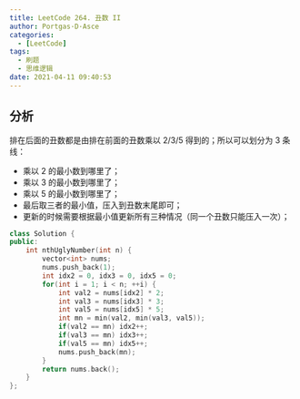 ```yaml
---
title: LeetCode 264. 丑数 II
author: Portgas·D·Asce
categories:
  - [LeetCode]
tags:
  - 刷题
  - 思维逻辑
date: 2021-04-11 09:40:53
---
```


## 分析
排在后面的丑数都是由排在前面的丑数乘以 2/3/5 得到的；所以可以划分为 3 条线：
- 乘以 2 的最小数到哪里了；
- 乘以 3 的最小数到哪里了；
- 乘以 5 的最小数到哪里了；
- 最后取三者的最小值，压入到丑数末尾即可；
- 更新的时候需要根据最小值更新所有三种情况（同一个丑数只能压入一次）；

```cpp
class Solution {
public:
    int nthUglyNumber(int n) {
        vector<int> nums;
        nums.push_back(1);
        int idx2 = 0, idx3 = 0, idx5 = 0;
        for(int i = 1; i < n; ++i) {
            int val2 = nums[idx2] * 2;
            int val3 = nums[idx3] * 3;
            int val5 = nums[idx5] * 5;
            int mn = min(val2, min(val3, val5));
            if(val2 == mn) idx2++;
            if(val3 == mn) idx3++;
            if(val5 == mn) idx5++;
            nums.push_back(mn);
        }
        return nums.back();
    }
};
```


